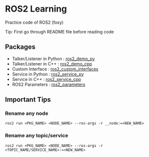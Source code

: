 # ROS2 Learning

Practice code of ROS2 (foxy)

Tip: First go through README file before reading code


## Packages

- Talker/Listener in Python : <a href="https://github.com/AmitGupta7580/ROS2-Learning/tree/master/ros2_demo_py">ros2_demo_py</a><br>
- Talker/Listener in C++ : <a href="https://github.com/AmitGupta7580/ROS2-Learning/tree/master/ros2_demo_cpp">ros2_demo_cpp</a><br> 
- Custom Interface : <a href="https://github.com/AmitGupta7580/ROS2-Learning/tree/master/ros2_custom_interfaces">ros2_custom_interfaces</a><br> 
- Service in Python : <a href="https://github.com/AmitGupta7580/ROS2-Learning/tree/master/ros2_service_py">ros2_service_py</a><br> 
- Service in C++ : <a href="https://github.com/AmitGupta7580/ROS2-Learning/tree/master/ros2_service_cpp">ros2_service_cpp</a><br> 
- ROS2 Parameters : <a href="https://github.com/AmitGupta7580/ROS2-Learning/tree/master/ros2_parameters">ros2_parameters</a><br>

## Important Tips

### Rename any node

```
ros2 run <PKG_NAME> <NODE_NAME> --ros-args -r __node:=<NEW_NAME>
```

### Rename any topic/service

```
ros2 run <PKG_NAME> <NODE_NAME> --ros-args -r <TOPIC_NAME/SERVICE_NAME>:=<NEW_NAME>
```